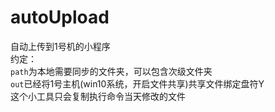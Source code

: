 # autoUpload
自动上传到1号机的小程序<br>
约定：<br>
<code>path</code>为本地需要同步的文件夹，可以包含次级文件夹<br>
<code>out</code>已经将1号主机(win10系统，开启文件共享)共享文件绑定盘符Y<br>
这个小工具只会复制执行命令当天修改的文件<br>
